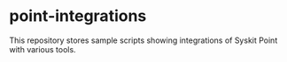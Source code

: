 # point-integrations
This repository stores sample scripts showing integrations of Syskit Point with various tools.
